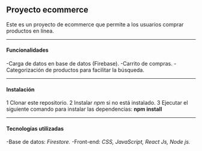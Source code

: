 ## Proyecto ecommerce
Este es un proyecto de ecommerce que permite a los usuarios comprar productos en línea.

---

#### Funcionalidades
-Carga de datos en base de datos (Firebase).
-Carrito de compras.
-Categorización de productos para facilitar la búsqueda.

---

#### Instalación
1 Clonar este repositorio.
2 Instalar *npm* si no está instalado.
3 Ejecutar el siguiente comando para instalar las dependencias: **npm install**


---

#### Tecnologías utilizadas
-Base de datos: *Firestore.*
-Front-end: *CSS, JavaScript, React Js, Node js.*

